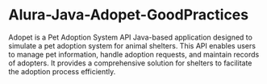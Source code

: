 # Alura-Java-Adopet-GoodPractices

Adopet is a Pet Adoption System API Java-based application designed to simulate a pet adoption system for animal shelters. This API enables users to manage pet information, handle adoption requests, and maintain records of adopters. It provides a comprehensive solution for shelters to facilitate the adoption process efficiently.
